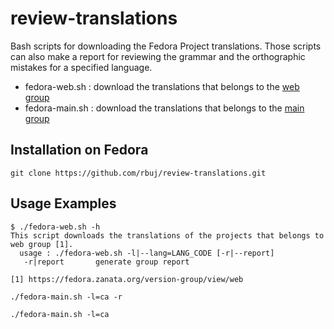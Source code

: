 # review-translations

Bash scripts for downloading the Fedora Project translations. Those scripts can also make a report for reviewing the grammar and the orthographic mistakes for a specified language.
* fedora-web.sh : download the translations that belongs to the [web group](https://fedora.zanata.org/version-group/view/web)
* fedora-main.sh : download the translations that belongs to the [main group](https://fedora.zanata.org/version-group/view/main)

Installation on Fedora
----------------------

```
git clone https://github.com/rbuj/review-translations.git
```

Usage Examples
--------------

```
$ ./fedora-web.sh -h
This script downloads the translations of the projects that belongs to web group [1].
  usage : ./fedora-web.sh -l|--lang=LANG_CODE [-r|--report]
   -r|report       generate group report

[1] https://fedora.zanata.org/version-group/view/web
```


```
./fedora-main.sh -l=ca -r
```


```
./fedora-main.sh -l=ca
```

